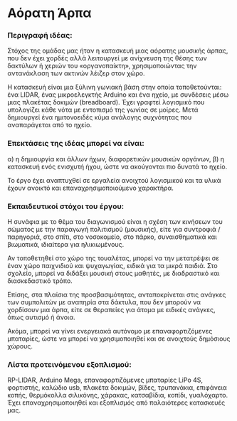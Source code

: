 # Αόρατη Άρπα

### Περιγραφή ιδέας:
Στόχος της ομάδας μας ήταν η κατασκευή μιας αόρατης μουσικής άρπας, που δεν έχει χορδές αλλά λειτουργεί με ανίχνευση της θέσης των δακτύλων ή χεριών του «οργανοπαίκτη», χρησιμοποιώντας την αντανάκλαση των ακτινών λέιζερ στον χώρο.

Η κατασκευή είναι μια ξύλινη γωνιακή βάση στην οποία τοποθετούνται: ένα LIDAR, ένας μικροελεγκτής Arduino και ένα ηχείο, με συνδέσεις μέσω μιας πλακέτας δοκιμών (breadboard). Έχει γραφτεί λογισμικό που υπολογίζει κάθε νότα με εντοπισμό της γωνίας σε μοίρες. Μετά δημιουργεί ένα ημιτονοειδές κύμα ανάλογης συχνότητας που αναπαράγεται από το ηχείο.

### Επεκτάσεις της ιδέας μπορεί να είναι:

α) η δημιουργία και άλλων ήχων, διαφορετικών μουσικών οργάνων,
β) η κατασκευή ενός ενισχυτή ήχου, ώστε να ακούγονται πιο δυνατά το ηχείο.

Το έργο έχει αναπτυχθεί σε εργαλεία ανοιχτού λογισμικού και τα υλικά έχουν ανοικτό και επαναχρησιμοποιούμενο χαρακτήρα.

### Eκπαιδευτικοί στόχοι του έργου: 
Η συνάφια με το θέμα του διαγωνισμού είναι η σχέση των κινήσεων του σώματος με την παραγωγή πολιτισμού (μουσικής), είτε για συντροφιά / παρηγοριά, στο σπίτι, στο νοσοκομείο, στο πάρκο, συναισθηματικά και βιωματικά, ιδιαίτερα για ηλικιωμένους.

Αν τοποθετηθεί στο χώρο της τουαλέτας, μπορεί να την μετατρέψει σε έναν χώρο παιχνιδιού και ψυχαγωγίας, ειδικά για τα μικρά παιδιά.
Στο σχολείο, μπορεί να διδάξει μουσική στους μαθητές, με διαδραστικό και διασκεδαστικό τρόπο.

Επίσης, στα πλαίσια της προσβασιμότητας, ανταποκρίνεται στις ανάγκες των συμπολιτών με αναπηρία στα δάκτυλα, που δεν μπορούν να χορδίσουν μια άρπα, είτε σε θεραπείες για άτομα με ειδικές ανάγκες, όπως αυτισμό ή άνοια.

Ακόμα, μπορεί να γίνει ενεργειακά αυτόνομο με  επαναφορτιζόμενες μπαταρίες, ώστε να μπορεί να χρησιμοποιηθεί και σε ανοιχτούς δημόσιους χώρους. 

### Λίστα προτεινόμενου εξοπλισμού:
RP-LIDAR, Arduino Mega, επαναφορτιζόμενες μπαταρίες LiPo 4S, φορτιστής, καλώδιο usb, πλακέτα δοκιμών, βίδες, τρυπανάκια, επιφάνεια κοπής, θερμόκολλα σιλικόνης, χάρακας, κατσαβίδια, κοπίδι, γυαλόχαρτο.
Έχει επαναχρησιμοποιηθεί και εξοπλισμός από παλαιότερες κατασκευές μας. 

